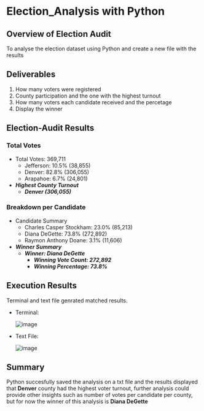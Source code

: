# Election_Analysis with Python

## Overview of Election Audit

To analyse the election dataset using Python and create a new file with the results

## Deliverables

1. How many voters were registered
2. County participation and the one with the highest turnout
3. How many voters each candidate received and the percetage
4. Display the winner

## Election-Audit Results
### Total Votes
- Total Votes: 369,711
  - Jefferson: 10.5% (38,855)
  - Denver: 82.8% (306,055)
  - Arapahoe: 6.7% (24,801)
- ***Highest County Turnout***
  - ***Denver (306,055)***
### Breakdown per Candidate
- Candidate Summary
  - Charles Casper Stockham: 23.0% (85,213)
  - Diana DeGette: 73.8% (272,892)
  - Raymon Anthony Doane: 3.1% (11,606)
- ***Winner Summary***
  - ***Winner: Diana DeGette***
    - ***Winning Vote Count: 272,892***
    - ***Winning Percentage: 73.8%***

## Execution Results
Terminal and text file genrated matched results.
- Terminal:

  ![image](https://user-images.githubusercontent.com/53919900/200762364-f477f9f0-6ba4-4722-a1da-e82cf27bb110.png)
  
- Text File:

  ![image](https://user-images.githubusercontent.com/53919900/200762455-fd11be03-054d-4e8b-aea1-79b03446ffbf.png)

## Summary
Python succesfully saved the analysis on a txt file and the results displayed that **Denver** county had the highest voter turnout, further analysis could provide other insights such as number of votes per candidate per county, but for now the winner of this analysis is **Diana DeGette**

